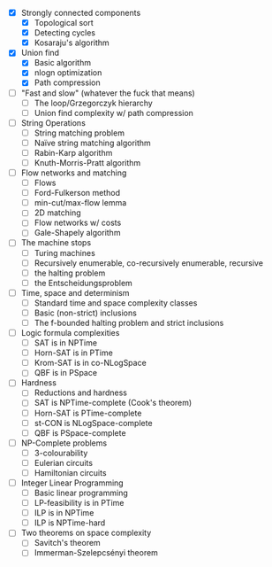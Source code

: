 - [x] Strongly connected components
	- [x] Topological sort
	- [x] Detecting cycles
	- [x] Kosaraju's algorithm
- [x] Union find
	- [x] Basic algorithm
	- [x] nlogn optimization
	- [x] Path compression
- [ ] "Fast and slow" (whatever the fuck that means)
	- [ ] The loop/Grzegorczyk hierarchy
	- [ ] Union find complexity w/ path compression
- [ ] String Operations
	- [ ] String matching problem
	- [ ] Naïve string matching algorithm
	- [ ] Rabin-Karp algorithm
	- [ ] Knuth-Morris-Pratt algorithm
- [ ] Flow networks and matching
	- [ ] Flows
	- [ ] Ford-Fulkerson method
	- [ ] min-cut/max-flow lemma
	- [ ] 2D matching
	- [ ] Flow networks w/ costs
	- [ ] Gale-Shapely algorithm
- [ ] The machine stops
	- [ ] Turing machines
	- [ ] Recursively enumerable, co-recursively enumerable, recursive
	- [ ] the halting problem
	- [ ] the Entscheidungsproblem
- [ ] Time, space and determinism
	- [ ] Standard time and space complexity classes
	- [ ] Basic (non-strict) inclusions
	- [ ] The f-bounded halting problem and strict inclusions
- [ ] Logic formula complexities
	- [ ] SAT is in NPTime
	- [ ] Horn-SAT is in PTime
	- [ ] Krom-SAT is in co-NLogSpace
	- [ ] QBF is in PSpace
- [ ] Hardness
	- [ ] Reductions and hardness
	- [ ] SAT is NPTime-complete (Cook's theorem)
	- [ ] Horn-SAT is PTime-complete
	- [ ] st-CON is NLogSpace-complete
	- [ ] QBF is PSpace-complete
- [ ] NP-Complete problems
	- [ ] 3-colourability
	- [ ] Eulerian circuits
	- [ ] Hamiltonian circuits
- [ ] Integer Linear Programming
	- [ ] Basic linear programming
	- [ ] LP-feasibility is in PTime
	- [ ] ILP is in NPTime
	- [ ] ILP is NPTime-hard
- [ ] Two theorems on space complexity
	- [ ] Savitch's theorem
	- [ ] Immerman-Szelepcsényi theorem